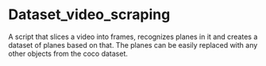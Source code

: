 # Dataset_video_scraping
A script that slices a video into frames, recognizes planes in it and creates a dataset of planes based on that. The planes can be easily replaced with any other objects from the coco dataset.
